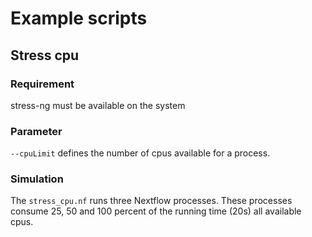 # Example scripts

## Stress cpu

### Requirement

stress-ng must be available on the system

### Parameter

`--cpuLimit` defines the number of cpus available for a process.

### Simulation

The `stress_cpu.nf` runs three Nextflow processes. These processes consume 25, 50 and 100 percent of the running time (20s) all
available cpus.
